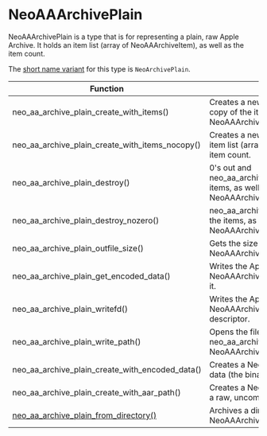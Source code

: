 # NeoAAArchivePlain

NeoAAArchivePlain is a type that is for representing a plain, raw Apple Archive. It holds an item list (array of NeoAAArchiveItem), as well as the item count.

The [short name variant](ShortNameVariants.md) for this type is `NeoArchivePlain`.

| Function      | Notes      |
| ------------- | ------------- |
| neo_aa_archive_plain_create_with_items() | Creates a new NeoAAArchivePlain with a copy of the item list (array of NeoAAArchiveItem) and item count. |
| neo_aa_archive_plain_create_with_items_nocopy() | Creates a new NeoAAArchivePlain with the item list (array of NeoAAArchiveItem) and item count. |
| neo_aa_archive_plain_destroy() | 0's out and neo_aa_archive_item_list_destroy()'s the items, as well as frees the NeoAAArchivePlain itself. |
| neo_aa_archive_plain_destroy_nozero() | neo_aa_archive_item_list_destroy_nozero()'s the items, as well as frees the NeoAAArchivePlain itself. |
| neo_aa_archive_plain_outfile_size() | Gets the size of the `.aar` file the NeoAAArchivePlain represents. |
| neo_aa_archive_plain_get_encoded_data() | Writes the Apple Archive for the NeoAAArchivePlain to a buffer and returns it. |
| neo_aa_archive_plain_writefd() | Writes the Apple Archive for the NeoAAArchivePlain to an open file descriptor. |
| neo_aa_archive_plain_write_path() | Opens the filepath and calls neo_aa_archive_plain_writefd() with the NeoAAArchivePlain. |
| neo_aa_archive_plain_create_with_encoded_data() | Creates a NeoAAArchivePlain from encoded data (the binary data of an `.aar` file) |
| neo_aa_archive_plain_create_with_aar_path() | Creates a NeoAAArchivePlain from a path to a raw, uncompressed `.aar` file. |
| [neo_aa_archive_plain_from_directory()](func/neo_aa_archive_plain_from_directory.md) | Archives a directory into a NeoAAArchivePlain. |
